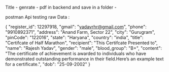 Title - genrate - pdf in backend and save in a folder -

<!-- use pdf master to Genrate Pdf  -->
<!-- assing  name to Pdf  -->
<!--  using file System Module insert pdf to folder -->
<!-- Make Dynamic Url to Send as a response  -->
<!-- Pdf Template : certificates.hbs  // it also work on html extention -->



postman Api testing raw Data : 

{
  "register_id": 12297918,
  "gmail": "yadavrhr@gmail.com",
  "phone": "9910892371",
  "address": "Anand Farm, Sector 22",
  "city": "Gurugram",
  "pinCode": "122016",
  "state": "Haryana",
  "country": "india",
  "title": "Certifcate of Half Marathon",
  "recipient": "This Certifcate Presented to",
  "name": "Rajesh Yadav",
  "gender": "male",
  "blood_group": "B+",
  "content": "The certificate of achievement is awarded to individuals who have demonstrated outstanding performance in their field.Here’s an example text for a certificate.",
  "dob": "25-09-2002"
}
